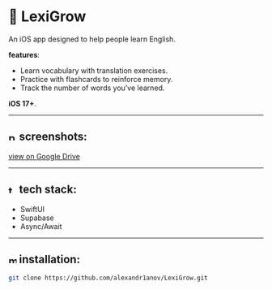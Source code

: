 #  LexiGrow

An iOS app designed to help people learn English.    

**features**:
- Learn vocabulary with translation exercises.  
- Practice with flashcards to reinforce memory.  
- Track the number of words you’ve learned.  

**iOS 17+**.  

---

## <img width="16" height="16" alt="photo-capture" src="https://github.com/user-attachments/assets/c3c60a29-6e01-4cf4-bcce-efe2e2f159ba"/>  screenshots: 
[view on Google Drive](https://apple.com)

---

## <img width="16" height="16" alt="tools" src="https://github.com/user-attachments/assets/a6f1f254-41b7-49e9-aa46-8b10dca67625" />  tech stack:  
- SwiftUI  
- Supabase  
- Async/Await  

---

## <img width="16" height="16" alt="module" src="https://github.com/user-attachments/assets/d54f9624-b406-46a3-acec-2b9814524791" />  installation:  

   ```bash
   git clone https://github.com/alexandr1anov/LexiGrow.git
